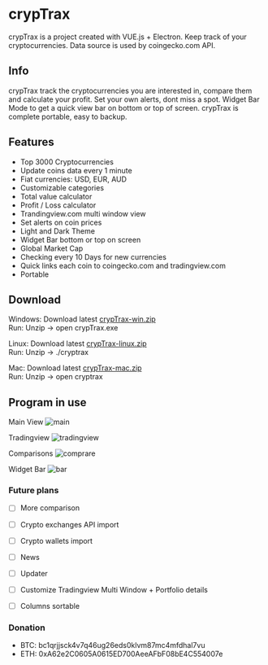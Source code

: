 # crypTrax

crypTrax is a project created with VUE.js + Electron. Keep track of your cryptocurrencies. Data source is used by coingecko.com API.

## Info

crypTrax track the cryptocurrencies you are interested in, compare them and calculate your profit. Set your own alerts, dont miss a spot. Widget Bar Mode to get a quick view bar on bottom or top of screen. crypTrax is complete portable, easy to backup.  

## Features

- Top 3000 Cryptocurrencies
- Update coins data every 1 minute
- Fiat currencies: USD, EUR, AUD
- Customizable categories
- Total value calculator
- Profit / Loss calculator
- Trandingview.com multi window view
- Set alerts on coin prices
- Light and Dark Theme
- Widget Bar bottom or top on screen
- Global Market Cap
- Checking every 10 Days for new currencies
- Quick links each coin to coingecko.com and tradingview.com
- Portable


## Download

Windows: Download latest [crypTrax-win.zip](https://github.com/Escaflownevan/crypTrax/releases/latest/download/crypTrax-win.zip)<br>
Run: Unzip -> open crypTrax.exe        

Linux: Download latest [crypTrax-linux.zip](https://github.com/Escaflownevan/crypTrax/releases/latest/download/crypTrax-linux.zip)<br>
Run: Unzip -> ./cryptrax

Mac: Download latest [crypTrax-mac.zip](https://github.com/Escaflownevan/crypTrax/releases/latest/download/crypTrax-mac.zip)<br>
Run: Unzip -> open cryptrax


## Program in use
Main View
![main](https://i.ibb.co/cNycWTW/main.jpg)

Tradingview
![tradingview](https://i.ibb.co/pjfpW0S/tv.jpg)

Comparisons
![comprare](https://i.ibb.co/TYV7cRd/compare.jpg)

Widget Bar
![bar](https://i.ibb.co/02GgZLC/bar.jpg)


### Future plans

- [ ] More comparison
- [ ] Crypto exchanges API import
- [ ] Crypto wallets import
- [ ] News
- [ ] Updater
- [ ] Customize Tradingview Multi Window + Portfolio details
- [ ] Columns sortable


### Donation

- BTC: bc1qrjjsck4v7q46ug26eds0klvm87mc4mfdhal7vu
- ETH: 0xA62e2C0605A0615ED700AeeAFbF08bE4C554007e
